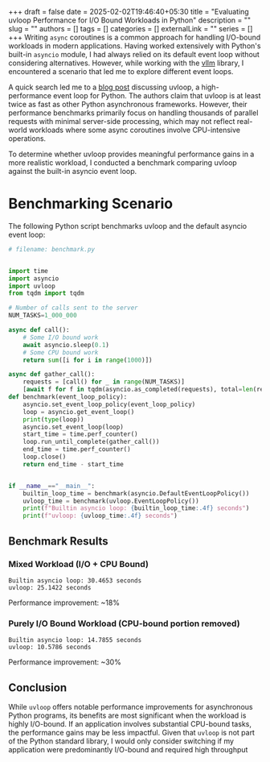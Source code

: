 +++ 
draft = false
date = 2025-02-02T19:46:40+05:30
title = "Evaluating uvloop Performance for I/O Bound Workloads in Python"
description = ""
slug = ""
authors = []
tags = []
categories = []
externalLink = ""
series = []
+++
Writing `async` coroutines is a common approach for handling I/O-bound workloads in modern applications. Having worked extensively with Python's built-in `asyncio` module, I had always relied on its default event loop without considering alternatives. However, while working with the [vllm](https://github.com/vllm-project/vllm/blob/f256ebe4df6757d76f1f1642d7e110268a2f8190/vllm/entrypoints/openai/api_server.py#L909C1-L909C33) library, I encountered a scenario that led me to explore different event loops.

A quick search led me to a [blog post](https://magic.io/blog/uvloop-blazing-fast-python-networking/) discussing uvloop, a high-performance event loop for Python. The authors claim that uvloop is at least twice as fast as other Python asynchronous frameworks. However, their performance benchmarks primarily focus on handling thousands of parallel requests with minimal server-side processing, which may not reflect real-world workloads where some async coroutines involve CPU-intensive operations.

To determine whether uvloop provides meaningful performance gains in a more realistic workload, I conducted a benchmark comparing uvloop against the built-in asyncio event loop.

# Benchmarking Scenario
The following Python script benchmarks uvloop and the default asyncio event loop:

```python
# filename: benchmark.py


import time
import asyncio
import uvloop
from tqdm import tqdm

# Number of calls sent to the server
NUM_TASKS=1_000_000

async def call():
    # Some I/O bound work
    await asyncio.sleep(0.1)
    # Some CPU bound work
    return sum([i for i in range(1000)])

async def gather_call():
    requests = [call() for _ in range(NUM_TASKS)]
    [await f for f in tqdm(asyncio.as_completed(requests), total=len(requests))]
def benchmark(event_loop_policy):
    asyncio.set_event_loop_policy(event_loop_policy)
    loop = asyncio.get_event_loop()
    print(type(loop))
    asyncio.set_event_loop(loop)
    start_time = time.perf_counter()
    loop.run_until_complete(gather_call())
    end_time = time.perf_counter()
    loop.close()
    return end_time - start_time


if __name__=="__main__":
    builtin_loop_time = benchmark(asyncio.DefaultEventLoopPolicy())
    uvloop_time = benchmark(uvloop.EventLoopPolicy())
    print(f"Builtin asyncio loop: {builtin_loop_time:.4f} seconds")
    print(f"uvloop: {uvloop_time:.4f} seconds")
```

## Benchmark Results
### Mixed Workload (I/O + CPU Bound)
```
Builtin asyncio loop: 30.4653 seconds
uvloop: 25.1422 seconds
```
Performance improvement: ~18%

### Purely I/O Bound Workload (CPU-bound portion removed)
```
Builtin asyncio loop: 14.7855 seconds
uvloop: 10.5786 seconds
```
Performance improvement: ~30%
## Conclusion
While `uvloop` offers notable performance improvements for asynchronous Python programs, its benefits are most significant when the workload is highly I/O-bound. If an application involves substantial CPU-bound tasks, the performance gains may be less impactful. Given that `uvloop` is not part of the Python standard library, I would only consider switching if my application were predominantly I/O-bound and required high throughput

